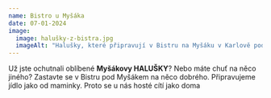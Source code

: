 ```yaml
---
name: Bistro u Myšáka
date: 07-01-2024
image:
  image: halušky-z-bistra.jpg
  imageAlt: "Halušky, které připravují v Bistru na Myšáku v Karlově pod Pradědem. "
---
```

Už jste ochutnali oblíbené **Myšákovy HALUŠKY**? Nebo máte chuť na něco jiného? Zastavte se v Bistru pod Myšákem na něco dobrého. Připravujeme jídlo jako od maminky. Proto se u nás hosté cítí jako doma